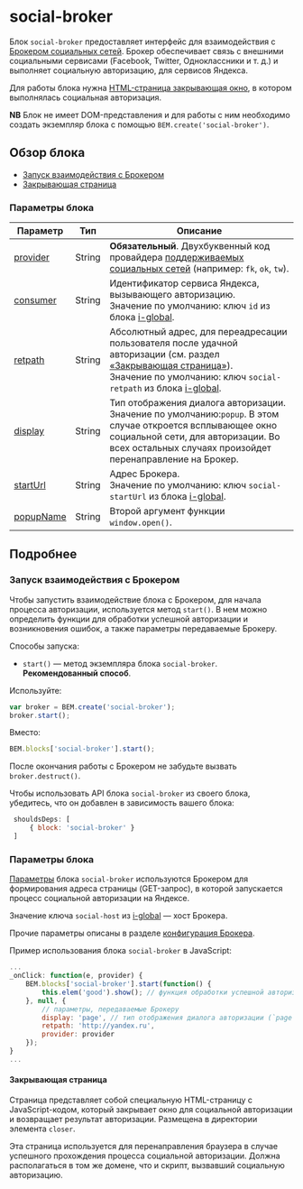 # social-broker

Блок `social-broker` предоставляет интерфейс для взаимодействия с
[Брокером социальных сетей](http://wiki.yandex-team.ru/social/broker). Брокер обеспечивает
связь с внешними социальными сервисами (Facebook, Twitter, Одноклассники и т. д.)
и выполняет социальную авторизацию, для сервисов Яндекса.

Для работы блока нужна [HTML-страница закрывающая окно](#elems-closer), в котором выполнялась социальная авторизация.

**NB** Блок не имеет DOM-представления и для работы с ним необходимо создать экземпляр блока с помощью `BEM.create('social-broker')`.

## Обзор блока

* [Запуск взаимодействия с Брокером](#start-block)
* [Закрывающая страница](#elems-closer)

<a name="fields-short"></a>
### Параметры блока

| Параметр | Тип  | Описание  |
| ---- | ---- | --------- |
| [provider](#params-def) | String | **Обязательный**. Двухбуквенный код провайдера [поддерживаемых социальных сетей](https://wiki.yandex-team.ru/social/providers) (например: `fk`, `ok`, `tw`). |
| [consumer](#params-def) | String |  Идентификатор сервиса Яндекса, вызывающего авторизацию. <br> Значение по умолчанию: ключ `id` из блока [i-global](../i-global/i-global.ru.md). |
| [retpath](#params-def) | String |  Абсолютный адрес, для переадресации пользователя после удачной авторизации (см. раздел [«Закрывающая страница»](#elems-closer)). <br> Значение по умолчанию: ключ `social-retpath` из блока [i-global](../i-global/i-global.ru.md). |
| [display](#params-def) | String | Тип отображения диалога авторизации. <br>Значение по умолчанию:`popup`. В этом случае откроется всплывающее окно социальной сети, для авторизации. Во всех остальных случаях произойдет перенаправление на Брокер. |
| [startUrl](#params-def) | String | Адрес Брокера. <br> Значение по умолчанию: ключ `social-startUrl` из блока [i-global](../i-global/i-global.ru.md). |
| [popupName](#params-def) | String | Второй аргумент функции `window.open()`. |


## Подробнее

<a name="start-block"></a>
### Запуск взаимодействия с Брокером

Чтобы запустить взаимодействие блока c Брокером, для начала процесса авторизации, используется метод `start()`. В нем можно определить функции для обработки успешной авторизации и возникновения ошибок, а также параметры передаваемые Брокеру.

Способы запуска:

* `start()` — метод экземпляра блока `social-broker`. **Рекомендованный способ**.

Используйте:

```javascript
var broker = BEM.create('social-broker');
broker.start();
```

Вместо:

```javascript
BEM.blocks['social-broker'].start();
```
После окончания работы с Брокером не забудьте вызвать `broker.destruct()`.

Чтобы использовать API блока `social-broker` из своего блока, убедитесь, что он добавлен в зависимость вашего блока:

```javascript
 shouldsDeps: [
     { block: 'social-broker' }
 ]
```

<a name="params-def"></a>
### Параметры блока

[Параметры](#params-short) блока `social-broker` используются Брокером для формирования адреса страницы (GET-запрос), в которой запускается процесс социальной авторизации на Яндексе.

Значение ключа `social-host` из [i-global](../i-global/i-global.ru.md) — хост Брокера.

Прочие параметры описаны в разделе [конфигурация Брокера](http://wiki.yandex-team.ru/social/broker#konfiguracijabrokera).

Пример использования блока `social-broker` в JavaScript:

```javascript
...
_onClick: function(e, provider) {
    BEM.blocks['social-broker'].start(function() {
        this.elem('good').show(); // функция обработки успешной авторизации, может быть – null.
    }, null, {
        // параметры, передаваемые Брокеру
        display: 'page', // тип отображения диалога авторизации (`page` – верстка для обычных окон).
        retpath: 'http://yandex.ru',
        provider: provider
    });
}
...
```

<a name="elems-closer"></a>
#### Закрывающая страница

Страница представляет собой специальную HTML-страницу с JavaScript-кодом, который закрывает окно для социальной авторизации и возвращает результат авторизации. Размещена в директории элемента `closer`.

Эта страница используется для перенаправления браузера в случае успешного прохождения процесса социальной авторизации. Должна располагаться в том же домене, что и скрипт, вызвавший социальную авторизацию.


